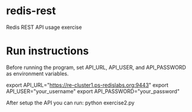 # redis-rest
Redis REST API usage exercise

# Run instructions
Before running the program, set API_URL, API_USER, and API_PASSWORD as environment variables.

export API_URL="https://re-cluster1.ps-redislabs.org:9443"
export API_USER="your_username"
export API_PASSWORD="your_password"

After setup the API you can run:
python exercise2.py

